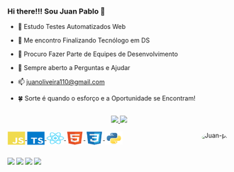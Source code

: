 ### Hi there!!! Sou Juan Pablo 👋

- 🔭 Estudo Testes Automatizados Web
- 🌱 Me encontro Finalizando Tecnólogo em DS
- 👯 Procuro Fazer Parte de Equipes de Desenvolvimento
- 💬 Sempre aberto a Perguntas e Ajudar
- 📫 juanoliveira110@gmail.com
- 🍀 Sorte é quando o esforço e a Oportunidade se Encontram!

  ##

<div align="center">
  <a href="https://github.com/juanpablocode/">
  <img height="180em" src="https://github-readme-stats.vercel.app/api?username=juanpablocode&show_icons=true&theme=dark&include_all_commits=true&count_private=true"/>
  <img height="180em" src="https://github-readme-stats.vercel.app/api/top-langs/?username=juanpablocode&layout=compact&langs_count=7&theme=dark"/>
</div>
  
<div style="display: inline_block"><br>
  <img align="center" alt="Juan-Js" height="30" width="40" src="https://raw.githubusercontent.com/devicons/devicon/master/icons/javascript/javascript-plain.svg">
  <img align="center" alt="Juan-Ts" height="30" width="40" src="https://raw.githubusercontent.com/devicons/devicon/master/icons/typescript/typescript-plain.svg">
  <img align="center" alt="Juan-React" height="30" width="40" src="https://raw.githubusercontent.com/devicons/devicon/master/icons/react/react-original.svg">
  <img align="center" alt="Juan-HTML" height="30" width="40" src="https://raw.githubusercontent.com/devicons/devicon/master/icons/html5/html5-original.svg">
  <img align="center" alt="Juan-CSS" height="30" width="40" src="https://raw.githubusercontent.com/devicons/devicon/master/icons/css3/css3-original.svg">
  <img align="center" alt="Juan-Python" height="30" width="40" src="https://raw.githubusercontent.com/devicons/devicon/master/icons/python/python-original.svg">
  <img align="right" alt="Juan-pic" height="150" style="border-radius:40px;"
       src="https://cdn.discordapp.com/avatars/745698234739064873/72d3908434f39e7adfe3f2aaa53e0e3b.webp?size=80">
</div>

  ##
 
<div> 
  <a href="https://www.instagram.com/juan_pablo17k" target="_blank"><img src="https://img.shields.io/badge/-Instagram-%23E4405F?style=for-the-badge&logo=instagram&logoColor=white" target="_blank"></a>
 <a href="https://discord.gg/wagxzStdcR" target="_blank"><img src="https://img.shields.io/badge/Discord-7289DA?style=for-the-badge&logo=discord&logoColor=white" target="_blank"></a> 
  <a href = "mailto:juanoliveira110@gmail.com"><img src="https://img.shields.io/badge/-Gmail-%23333?style=for-the-badge&logo=gmail&logoColor=white" target="_blank"></a>
  <a href="https://www.linkedin.com/in/juan-pablo-01a210235" target="_blank"><img src="https://img.shields.io/badge/-LinkedIn-%230077B5?style=for-the-badge&logo=linkedin&logoColor=white" target="_blank"></a>
